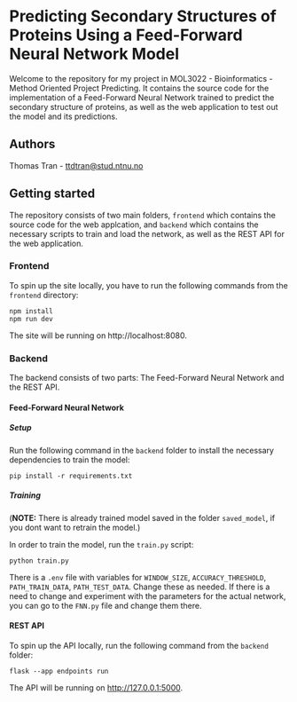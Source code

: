 # Predicting Secondary Structures of Proteins Using a Feed-Forward Neural Network Model
Welcome to the repository for my project in MOL3022 - Bioinformatics - Method Oriented Project Predicting. It contains the source code for the implementation of a Feed-Forward Neural Network trained to predict the secondary structure of proteins, as well as the web application to test out the model and its predictions.

## Authors
Thomas Tran - ttdtran@stud.ntnu.no

## Getting started

The repository consists of two main folders, ```frontend``` which contains the source code for the web applcation, and ```backend``` which contains the necessary scripts to train and load the network, as well as the REST API for the web application. 

### Frontend

To spin up the site locally, you have to run the following commands from the `frontend` directory:

```
npm install
npm run dev
```

The site will be running on http://localhost:8080.

### Backend

The backend consists of two parts: The Feed-Forward Neural Network and the REST API.

#### Feed-Forward Neural Network

##### Setup
Run the following command in the `backend` folder to install the necessary dependencies to train the model:

```pip install -r requirements.txt```

##### Training

(**NOTE:** There is already trained model saved in the folder `saved_model`, if you dont want to retrain the model.)

In order to train the model, run the `train.py` script: 

```python train.py```

There is a `.env` file with variables for `WINDOW_SIZE`, `ACCURACY_THRESHOLD`, `PATH_TRAIN_DATA`, `PATH_TEST_DATA`. Change these as needed. If there is a need to change and experiment with the parameters for the actual network, you can go to the `FNN.py` file and change them there.

#### REST API

To spin up the API locally, run the following command from the `backend` folder:

`flask --app endpoints run`

The API will be running on http://127.0.0.1:5000.





